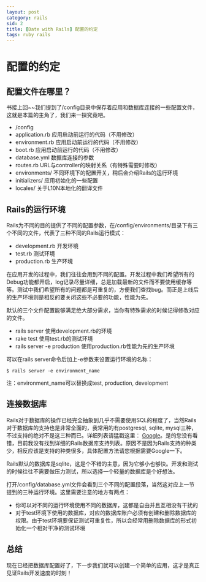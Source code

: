 ```yaml
---
layout: post
category: rails
sid: 2
title: [Date with Rails] 配置的约定
tags: ruby rails
---
```


# 配置的约定

## 配置文件在哪里？

书接上回~~我们提到了/config目录中保存着应用和数据库连接的一些配置文件，这就是本篇的主角了，我们来一探究竟吧。

* /config
* application.rb 应用启动前运行的代码（不用修改）
* environment.rb 应用启动前运行的代码（不用修改）
* boot.rb 应用启动前运行的代码（不用修改）
* database.yml 数据库连接的参数
* routes.rb URL与controller的映射关系（有特殊需要时修改）
* environments/ 不同环境下的配置开关，稍后会介绍Rails的运行环境
* initializers/ 应用初始化的一些配置
* locales/ 关于L10N本地化的翻译文件

## Rails的运行环境

Rails为不同的目的提供了不同的配置参数，在/config/environments/目录下有三个不同的文件，代表了三种不同的Rails运行模式：

* development.rb 开发环境
* test.rb        测试环境
* production.rb  生产环境

在应用开发的过程中，我们往往会用到不同的配置。开发过程中我们希望所有的Debug功能都开启，log记录尽量详细，总是加载最新的文件而不要使用缓存等等。测试中我们希望所有的问题都是可重复的，方便我们查找bug。而正是上线后的生产环境则是相反的要关闭这些不必要的功能，性能为先。

默认的三个文件配置能够满足绝大部分需求，当你有特殊需求的时候记得修改对应的文件。

* rails server 使用development.rb的环境
* rake test 使用test.rb的测试环境
* rails server -e production 使用production.rb性能为先的生产环境

可以在rails server命令后加上-e参数来设置运行环境的名称：

`$ rails server -e environment_name`

注：environment_name可以替换成test, production, development

## 连接数据库

Rails对于数据库的操作已经完全抽象到几乎不需要使用SQL的程度了，当然Rails对于数据库的支持也是非常全面的，我常用的有postgresql, sqlite, mysql三种，不过支持的绝对不是这三种而已。详细列表请猛戳这里： [Google](http://www.google.com)。是的您没有看错，目前我没有找到详细的Rails数据库支持列表。原因不是因为Rails支持的种类少，相反应该是支持的种类很多，具体配置方法请您根据需要Google一下。

Rails默认的数据库是sqlite，这是个不错的主意，因为它够小也够快。开发和测试的时候往往不需要做压力测试，所以选择一个轻量的数据库是个好想法。

打开/config/database.yml文件会看到三个不同的配置段落，当然这对应上一节提到的三种运行环境。这里需要注意的地方有两点：

* 你可以对不同的运行环境使用不同的数据库，这都是自由并且互相没有干扰的
* 对于test环境下使用的数据库，对应的数据库账户必须有创建和删除数据库的权限。由于test环境要保证测试可重复性，所以会经常用删除数据库的形式初始化一个相对干净的测试环境

## 总结

现在已经把数据库配置好了，下一步我们就可以创建一个简单的应用，这才是真正见证Rails开发速度的时刻！
